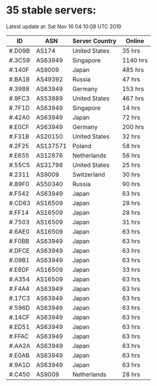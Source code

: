 # 35 stable servers:

Latest update at: Sat Nov 16 04:10:08 UTC 2019

| ID | ASN | Server Country | Online |
| -- | --- | -------------- | ------ |
| #.D09B | AS174 | United States | 35 hrs |
| #.3C59 | AS63949 | Singapore | 1140 hrs |
| #.140F | AS9009 | Japan | 485 hrs |
| #.BA1B | AS49392 | Russia | 47 hrs |
| #.3988 | AS63949 | Germany | 153 hrs |
| #.9FC3 | AS53889 | United States | 467 hrs |
| #.7F1D | AS63949 | Singapore | 14 hrs |
| #.42A0 | AS63949 | Japan | 72 hrs |
| #.E0CF | AS63949 | Germany | 200 hrs |
| #.F31B | AS20150 | United States | 32 hrs |
| #.2F25 | AS137571 | Poland | 58 hrs |
| #.E655 | AS12876 | Netherlands | 56 hrs |
| #.55C5 | AS31798 | United States | 25 hrs |
| #.2311 | AS9009 | Switzerland | 30 hrs |
| #.89F0 | AS50340 | Russia | 90 hrs |
| #.F542 | AS63949 | Japan | 63 hrs |
| #.CD63 | AS16509 | Japan | 28 hrs |
| #.FF14 | AS16509 | Japan | 28 hrs |
| #.7503 | AS16509 | Japan | 31 hrs |
| #.6AE0 | AS16509 | Japan | 63 hrs |
| #.F0BB | AS63949 | Japan | 63 hrs |
| #.DFCE | AS63949 | Japan | 63 hrs |
| #.09B1 | AS63949 | Japan | 63 hrs |
| #.E8DF | AS16509 | Japan | 33 hrs |
| #.A354 | AS16509 | Japan | 63 hrs |
| #.F4A4 | AS63949 | Japan | 63 hrs |
| #.17C3 | AS63949 | Japan | 63 hrs |
| #.596D | AS63949 | Japan | 63 hrs |
| #.14CF | AS63949 | Japan | 63 hrs |
| #.ED51 | AS63949 | Japan | 63 hrs |
| #.FFAC | AS63949 | Japan | 63 hrs |
| #.AA2A | AS63949 | Japan | 63 hrs |
| #.E0AB | AS63949 | Japan | 63 hrs |
| #.9A1D | AS63949 | Japan | 63 hrs |
| #.C450 | AS9009 | Netherlands | 28 hrs |

